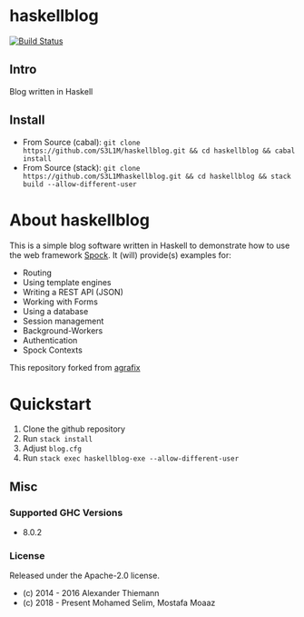 haskellblog
=====

[![Build Status](https://travis-ci.org/agrafix/funblog.svg)](https://travis-ci.org/agrafix/funblog)


## Intro


Blog written in Haskell


## Install

* From Source (cabal): `git clone https://github.com/S3L1M/haskellblog.git && cd haskellblog && cabal install`
* From Source (stack): `git clone https://github.com/S3L1Mhaskellblog.git && cd haskellblog && stack build --allow-different-user`

# About haskellblog

This is a simple blog software written in Haskell to demonstrate how to
use the web framework [Spock](http://github.com/agrafix/Spock). It
(will) provide(s) examples for:

* Routing
* Using template engines
* Writing a REST API (JSON)
* Working with Forms
* Using a database
* Session management
* Background-Workers
* Authentication
* Spock Contexts

This repository forked from [agrafix](http://github.com/agrafix/funblog)

# Quickstart

1. Clone the github repository
2. Run `stack install`
3. Adjust `blog.cfg`
4. Run `stack exec haskellblog-exe --allow-different-user`

## Misc

### Supported GHC Versions

* 8.0.2

### License

Released under the Apache-2.0 license.
* (c) 2014 - 2016 Alexander Thiemann
* (c) 2018 - Present Mohamed Selim, Mostafa Moaaz
